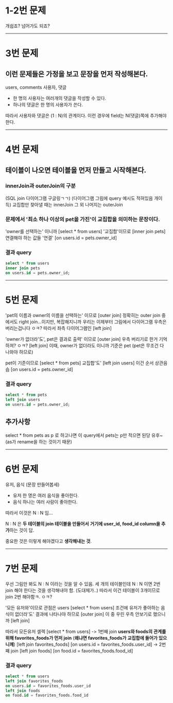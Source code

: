 # 1-2번 문제
개쉽죠? 넘어가도 되죠?

-------------------------------------------

# 3번 문제
## 이런 문제들은 가정을 보고 **문장을 먼저 작성**해본다.

users, comments
사용자, 댓글

- 한 명의 사용자는 여러개의 댓글을 작성할 수 있다.
- 하나의 댓글은 한 명의 사용자가 쓴다.

따라서 사용자와 댓글은 (1 : N)의 관계이다.
이런 경우에 field는 N(댓글)쪽에 추가해야 한다.

-------------------------------------------

# 4번 문제
## 테이블이 나오면 **테이블을 먼저 만들고 시작**해본다.

### innerJoin과 outerJoin의 구분
(SQL join 다이어그램 구글링ㄱㄱ)
(다이어그램 그림에 query 예시도 적혀있음 개이득)
교집합만 찾아낼 때는 innerJoin
그 외 나머지는 outerJoin

### 문제에서 '최소 하나 이상의 pet을 가진'이 교집합을 의미하는 문장이다.
'owner를 선택하는' 이니까 [select * from users]
'교집합'이므로 [inner join pets]
연결해야 하는 값들 '연결' [on users.id = pets.owner_id]

### 결과 query
```sql
select * from users
inner join pets
on users.id = pets.owner_id;
```

-------------------------------------------

# 5번 문제
'pet의 이름과 owner의 이름을 선택하는' 이므로 [outer join]
정확히는 outer join 중에서도 right join...이지만, 복잡해지니까
우리는 이제부터 그림에서 다이어그램 우측은 버리는겁니다 ㅇㅋ?
따라서 좌측 다이어그램인 [left join]

'owner가 없더라'도', pet은 결과로 출력' 이므로 [outer join]
우측 버리기로 한거 기억하져? ㅇㅋ? [left join]
이때, owner가 없더라도 이니까 기준은 pet (pet은 무조건 다 나와야 하므로)

pet이 기준이므로 [select * from pets]
교집합'도' [left join users]
이건 순서 상관음슴 [on users.id = pets.owner_id]

### 결과 query
```sql
select * from pets
left join users
on users.id = pets.owner_id;
```

## 추가사항
select * from pets as p
로 하고나면 이 query에서 pets는 p만 적으면 된당 유후~
(as가 rename을 하는 것이기 때문)

-------------------------------------------

# 6번 문제
유저, 음식 (문장 만들어봅세)
- 유저 한 명은 여러 음식을 좋아한다.
- 음식 하나는 여러 사람이 좋아한다.

따라서 이것은 N : N 임...

N : N 은 **두 테이블의 join 테이블을 만들어서**
**거기에 user_id, food_id column을 추가**하는 것이 답.

중요한 것은 이렇게 해야겠다고 **생각해내는 것**.

-------------------------------------------

# 7번 문제
우선 그림만 봐도 N : N 이라는 것을 알 수 있음.
세 개의 테이블인데 N : N 이면
2번 join 해야 한다는 것을 생각해내야 함. (도대체가..)
따라서 이건 테이블이 3개이므로 join 2번 해야함ㅋ. ㅇㅋ?

'모든 유저와'이므로 관점은 users [select * from users]
조건에 유저가 좋아하는 음식이 없더라'도' 결과에 나타나야 하므로
[outer join] 이 중 우린 우측 안보기로 했으니까 [left join]

따라서
모든유저 셀렉 [select * from users]
-> 1번째 join
**users와 foods의 관계를 위해 favorites_foods가 먼저 join**
(**왜냐면 favorites_foods가 교집합에 들어가 있으니께**)
[left join favorites_foods]
[on users.id = favorites_foods.user_id]
-> 2번째 join
[left join foods]
[on food.id = favorites_foods.food_id]

### 결과 query
```sql
select * from users
left join favorites_foods
on users.id = favorites_foods.user_id
left join foods
on food.id = favorites_foods.food_id
```